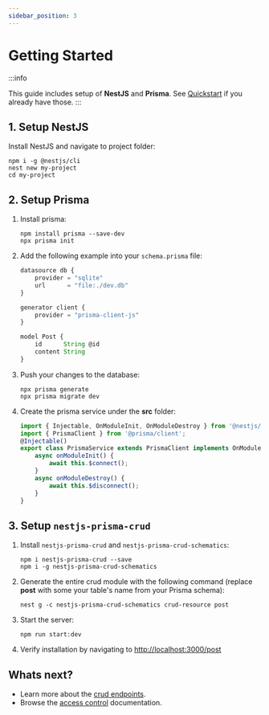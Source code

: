 ```yaml
---
sidebar_position: 3
---
```


# Getting Started

:::info

This guide includes setup of **NestJS** and **Prisma**. See [Quickstart](./quickstart) if you already have those.
:::

## 1. Setup NestJS

Install NestJS and navigate to project folder:

```
npm i -g @nestjs/cli
nest new my-project
cd my-project
```

## 2. Setup Prisma

1. Install prisma:

    ```
    npm install prisma --save-dev
    npx prisma init
    ```

2. Add the following example into your `schema.prisma` file:

    ```js title=schema.prisma
    datasource db {
        provider = "sqlite"
        url      = "file:./dev.db"
    }

    generator client {
        provider = "prisma-client-js"
    }

    model Post {
        id      String @id
        content String
    }
    ```

3. Push your changes to the database:

    ```
    npx prisma generate
    npx prisma migrate dev
    ```

4. Create the prisma service under the **src** folder:

    ```ts title=my-project/src/prisma.service.ts
    import { Injectable, OnModuleInit, OnModuleDestroy } from '@nestjs/common';
    import { PrismaClient } from '@prisma/client';
    @Injectable()
    export class PrismaService extends PrismaClient implements OnModuleInit, OnModuleDestroy {
        async onModuleInit() {
            await this.$connect();
        }
        async onModuleDestroy() {
            await this.$disconnect();
        }
    }
    ```

## 3. Setup `nestjs-prisma-crud`

1. Install `nestjs-prisma-crud` and `nestjs-prisma-crud-schematics`:

    ```
    npm i nestjs-prisma-crud --save
    npm i -g nestjs-prisma-crud-schematics
    ```

2. Generate the entire crud module with the following command (replace **post** with some your table's name from your Prisma schema):

    ```
    nest g -c nestjs-prisma-crud-schematics crud-resource post
    ```

3. Start the server:

    ```
    npm run start:dev
    ```

4. Verify installation by navigating to [http://localhost:3000/post](http://localhost:3000/post)

## Whats next?

-   Learn more about the [crud endpoints](./crud-endpoints).
-   Browse the [access control](./access-control-module/overview) documentation.
